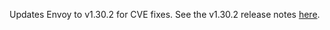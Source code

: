 Updates Envoy to v1.30.2 for CVE fixes. See the v1.30.2 release notes [here](https://www.envoyproxy.io/docs/envoy/v1.30.2/version_history/v1.30/v1.30.2).
